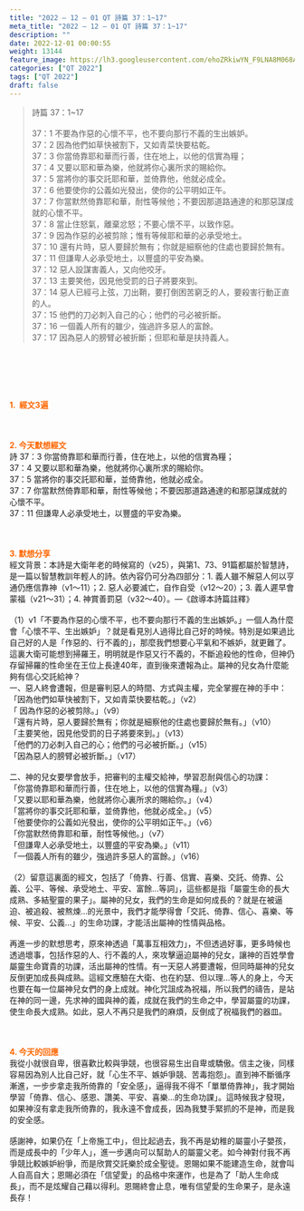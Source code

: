 ```yaml
---
title: "2022 – 12 – 01 QT 詩篇 37：1~17"
meta_title: "2022 – 12 – 01 QT 詩篇 37：1~17"
description: ""
date: 2022-12-01 00:00:55
weight: 13144
feature_image: https://lh3.googleusercontent.com/ehoZRkiwYN_F9LNA8M068AYxt73EavCZno-PD1cJRuf5BbSkQVUWr3gNEbt5kSs28Pb_Elg17kSrtf9ybWvojWoMV6I4tPM3vGRGDq6GkKkPdL2Gut4QAIw4-uykKUAtNiKgQKntvsU=w800
categories: ["QT 2022"]
tags: ["QT 2022"]
draft: false
---
```


<blockquote>詩篇 37：1~17<br />
<br />
37：1 不要為作惡的心懷不平，也不要向那行不義的生出嫉妒。<br />
37：2 因為他們如草快被割下，又如青菜快要枯乾。<br />
37：3 你當倚靠耶和華而行善，住在地上，以他的信實為糧；<br />
37：4 又要以耶和華為樂，他就將你心裏所求的賜給你。<br />
37：5 當將你的事交託耶和華，並倚靠他，他就必成全。<br />
37：6 他要使你的公義如光發出，使你的公平明如正午。<br />
37：7 你當默然倚靠耶和華，耐性等候他；不要因那道路通達的和那惡謀成就的心懷不平。<br />
37：8 當止住怒氣，離棄忿怒；不要心懷不平，以致作惡。<br />
37：9 因為作惡的必被剪除；惟有等候耶和華的必承受地土。<br />
37：10 還有片時，惡人要歸於無有；你就是細察他的住處也要歸於無有。<br />
37：11 但謙卑人必承受地土，以豐盛的平安為樂。<br />
37：12 惡人設謀害義人，又向他咬牙。<br />
37：13 主要笑他，因見他受罰的日子將要來到。<br />
37：14 惡人已經弓上弦，刀出鞘，要打倒困苦窮乏的人，要殺害行動正直的人。<br />
37：15 他們的刀必刺入自己的心；他們的弓必被折斷。<br />
37：16 一個義人所有的雖少，強過許多惡人的富餘。<br />
37：17 因為惡人的膀臂必被折斷；但耶和華是扶持義人。</blockquote><br />
&nbsp;<br />
<br />
&nbsp;<br />
<br />
<span style="color: #ff6600;"><strong>1.  經文3遍</strong></span><br />
<br />
&nbsp;<br />
<br />
<span style="color: #ff6600;"><strong>2. 今天默想經文<br />
</strong></span>詩 37：3 你當倚靠耶和華而行善，住在地上，以他的信實為糧；<br />
37：4 又要以耶和華為樂，他就將你心裏所求的賜給你。<br />
37：5 當將你的事交託耶和華，並倚靠他，他就必成全。<br />
37：7 你當默然倚靠耶和華，耐性等候他；不要因那道路通達的和那惡謀成就的心懷不平。<br />
37：11 但謙卑人必承受地土，以豐盛的平安為樂。<br />
<br />
&nbsp;<br />
<br />
<strong><span style="color: #ff6600;">3. 默想分享<br />
</span></strong>經文背景：本詩是大衛年老的時候寫的（v25），與第1、73、91篇都屬於智慧詩，是一篇以智慧教訓年輕人的詩。依內容仍可分為四部分：1. 義人雖不解惡人何以亨通仍應信靠神（v1～11）；2. 惡人必要滅亡，自作自受（v12～20）；3. 義人遲早會蒙福（v21～31）；4. 神賞善罰惡（v32～40）。—《啟導本詩篇註釋》<br />
<br />
（1）v1「不要為作惡的心懷不平，也不要向那行不義的生出嫉妒。」一個人為什麼會「心懷不平、生出嫉妒」？就是看見別人過得比自己好的時候。特別是如果過比自己好的人是「作惡的、行不義的」，那麼我們想要心平氣和不嫉妒，就更難了。這裏大衛可能想到掃羅王，明明就是作惡又行不義的，不斷追殺他的性命，但神仍存留掃羅的性命坐在王位上長達40年，直到後來遭報為止。屬神的兒女為什麼能夠有信心交託給神？<br />
一、惡人終會遭報，但是審判惡人的時間、方式與主權，完全掌握在神的手中：<br />
「因為他們如草快被割下，又如青菜快要枯乾。」（v2）<br />
「 因為作惡的必被剪除。」（v9）<br />
「還有片時，惡人要歸於無有；你就是細察他的住處也要歸於無有。」（v10）<br />
「主要笑他，因見他受罰的日子將要來到。」（v13）<br />
「他們的刀必刺入自己的心；他們的弓必被折斷。」（v15）<br />
「因為惡人的膀臂必被折斷。」（v17）<br />
<br />
二、神的兒女要學會放手，把審判的主權交給神，學習忍耐與信心的功課：<br />
「你當倚靠耶和華而行善，住在地上，以他的信實為糧。」（v3）<br />
「又要以耶和華為樂，他就將你心裏所求的賜給你。」（v4）<br />
「當將你的事交託耶和華，並倚靠他，他就必成全。」（v5）<br />
「他要使你的公義如光發出，使你的公平明如正午。」（v6）<br />
「你當默然倚靠耶和華，耐性等候他。」（v7）<br />
「但謙卑人必承受地土，以豐盛的平安為樂。」（v11）<br />
「一個義人所有的雖少，強過許多惡人的富餘。」（v16）<br />
<br />
（2）留意這裏面的經文，包括了「倚靠、行善、信實、喜樂、交託、倚靠、公義、公平、等候、承受地土、平安、富餘…等詞」，這些都是指「屬靈生命的長大成熟、多結聖靈的果子」。屬神的兒女，我們的生命是如何成長的？就是在被逼迫、被追殺、被熬煉…的光景中，我們才能學得會「交託、倚靠、信心、喜樂、等候、平安、公義…」的生命功課，才能活出屬神的性情與品格。<br />
<br />
再進一步的默想思考，原來神透過「萬事互相效力」，不但透過好事，更多時候也透過壞事，包括作惡的人、行不義的人，來攻擊逼迫屬神的兒女，讓神的百姓學會屬靈生命寶貴的功課，活出屬神的性情。有一天惡人將要遭報，但同時屬神的兒女反倒更加成長與成熟。這經文應驗在大衛、也在約瑟、但以理…等人的身上，今天也要在每一位屬神兒女們的身上成就。神化咒詛成為祝福，所以我們的禱告，是站在神的同一邊，先求神的國與神的義，成就在我們的生命之中，學習屬靈的功課，使生命長大成熟。如此，惡人不再只是我們的麻煩，反倒成了祝福我們的器皿。<br />
<br />
&nbsp;<br />
<br />
<strong><span style="color: #ff6600;">4. 今天的回應<br />
</span></strong>我從小就很自卑，很喜歡比較與爭競，也很容易生出自卑或驕傲。信主之後，同樣容易因為別人比自己好，就「心生不平、嫉妒爭競、苦毒抱怨」。直到神不斷循序漸進，一步步拿走我所倚靠的「安全感」，逼得我不得不「單單倚靠神」，我才開始學習「倚靠、信心、感恩、讚美、平安、喜樂…的生命功課」。這時候我才發現，如果神沒有拿走我所倚靠的，我永遠不會成長，因為我雙手緊抓的不是神，而是我的安全感。<br />
<br />
感謝神，如果仍在「上帝施工中」，但比起過去，我不再是幼稚的屬靈小子嬰孩，而是成長中的「少年人」，進一步邁向可以幫助人的屬靈父老。如今神對付我不再爭競比較嫉妒紛爭，而是欣賞交託樂於成全聖徒。恩賜如果不能建造生命，就會叫人自高自大；恩賜必須在「信望愛」的品格中來運作，也是為了「助人生命成長」，而不是炫耀自己藉以得利。恩賜終會止息，唯有信望愛的生命果子，是永遠長存！<br />
<br />
&nbsp;<br />
<br />
&nbsp;<br />
<div id="gtx-trans" style="position: absolute; left: -25px; top: 1887.29px;"><br />
<div class="gtx-trans-icon"></div><br />
</div>
        